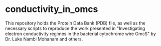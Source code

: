 # conductivity_in_omcs
This repository holds the Protein Data Bank (PDB) file, as well as the necessary scripts to reproduce the work presented in "Investigating electron conductivity regimes in the bacterial cytochrome wire OmcS" by Dr. Luke Nambi Mohanam and others.
